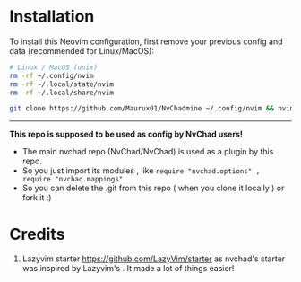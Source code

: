 # Installation

To install this Neovim configuration, first remove your previous config and data (recommended for Linux/MacOS):

```bash
# Linux / MacOS (unix)
rm -rf ~/.config/nvim
rm -rf ~/.local/state/nvim
rm -rf ~/.local/share/nvim

git clone https://github.com/Maurux01/NvChadmine ~/.config/nvim && nvim
```

---

**This repo is supposed to be used as config by NvChad users!**

- The main nvchad repo (NvChad/NvChad) is used as a plugin by this repo.
- So you just import its modules , like `require "nvchad.options" , require "nvchad.mappings"`
- So you can delete the .git from this repo ( when you clone it locally ) or fork it :)

# Credits

1) Lazyvim starter https://github.com/LazyVim/starter as nvchad's starter was inspired by Lazyvim's . It made a lot of things easier!

